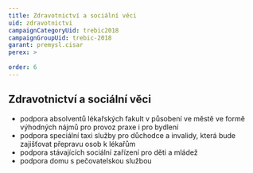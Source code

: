 ```yaml
---
title: Zdravotnictví a sociální věci
uid: zdravotnictvi
campaignCategoryUid: trebic2018
campaignGroupUid: trebic-2018
garant: premysl.cisar
perex: >
  
order: 6
---
```



## Zdravotnictví a sociální věci

* podpora absolventů lékařských fakult v působení ve městě ve formě výhodných nájmů pro provoz praxe i pro bydlení
* podpora speciální taxi služby pro důchodce a invalidy, která bude zajišťovat přepravu osob k lékařům
* podpora stávajících sociální zařízení pro děti a mládež
* podpora domu s pečovatelskou službou
